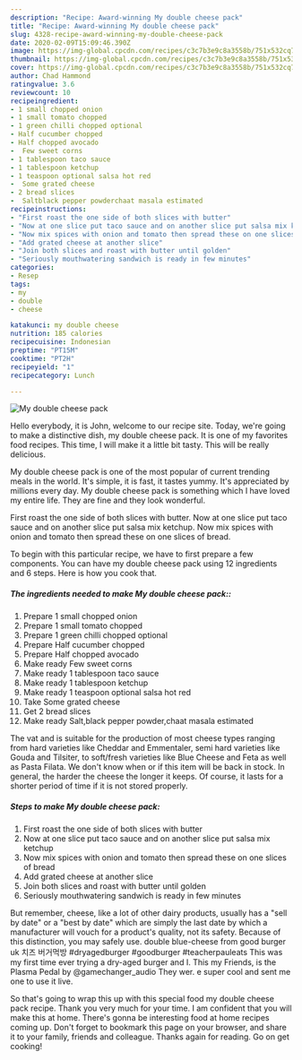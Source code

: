 ```yaml
---
description: "Recipe: Award-winning My double cheese pack"
title: "Recipe: Award-winning My double cheese pack"
slug: 4328-recipe-award-winning-my-double-cheese-pack
date: 2020-02-09T15:09:46.390Z
image: https://img-global.cpcdn.com/recipes/c3c7b3e9c8a3558b/751x532cq70/my-double-cheese-pack-recipe-main-photo.jpg
thumbnail: https://img-global.cpcdn.com/recipes/c3c7b3e9c8a3558b/751x532cq70/my-double-cheese-pack-recipe-main-photo.jpg
cover: https://img-global.cpcdn.com/recipes/c3c7b3e9c8a3558b/751x532cq70/my-double-cheese-pack-recipe-main-photo.jpg
author: Chad Hammond
ratingvalue: 3.6
reviewcount: 10
recipeingredient:
- 1 small chopped onion
- 1 small tomato chopped
- 1 green chilli chopped optional
- Half cucumber chopped
- Half chopped avocado
-  Few sweet corns
- 1 tablespoon taco sauce
- 1 tablespoon ketchup
- 1 teaspoon optional salsa hot red
-  Some grated cheese
- 2 bread slices
-  Saltblack pepper powderchaat masala estimated
recipeinstructions:
- "First roast the one side of both slices with butter"
- "Now at one slice put taco sauce and on another slice put salsa mix ketchup"
- "Now mix spices with onion and tomato then spread these on one slices of bread"
- "Add grated cheese at another slice"
- "Join both slices and roast with butter until golden"
- "Seriously mouthwatering sandwich is ready in few minutes"
categories:
- Resep
tags:
- my
- double
- cheese

katakunci: my double cheese
nutrition: 185 calories
recipecuisine: Indonesian
preptime: "PT15M"
cooktime: "PT2H"
recipeyield: "1"
recipecategory: Lunch

---
```



![My double cheese pack](https://img-global.cpcdn.com/recipes/c3c7b3e9c8a3558b/751x532cq70/my-double-cheese-pack-recipe-main-photo.jpg)

Hello everybody, it is John, welcome to our recipe site. Today, we're going to make a distinctive dish, my double cheese pack. It is one of my favorites food recipes. This time, I will make it a little bit tasty. This will be really delicious.

My double cheese pack is one of the most popular of current trending meals in the world. It's simple, it is fast, it tastes yummy. It's appreciated by millions every day. My double cheese pack is something which I have loved my entire life. They are fine and they look wonderful.

First roast the one side of both slices with butter. Now at one slice put taco sauce and on another slice put salsa mix ketchup. Now mix spices with onion and tomato then spread these on one slices of bread.


To begin with this particular recipe, we have to first prepare a few components. You can have my double cheese pack using 12 ingredients and 6 steps. Here is how you cook that.

##### The ingredients needed to make My double cheese pack::

1. Prepare 1 small chopped onion
1. Prepare 1 small tomato chopped
1. Prepare 1 green chilli chopped optional
1. Prepare Half cucumber chopped
1. Prepare Half chopped avocado
1. Make ready  Few sweet corns
1. Make ready 1 tablespoon taco sauce
1. Make ready 1 tablespoon ketchup
1. Make ready 1 teaspoon optional salsa hot red
1. Take  Some grated cheese
1. Get 2 bread slices
1. Make ready  Salt,black pepper powder,chaat masala estimated


The vat and is suitable for the production of most cheese types ranging from hard varieties like Cheddar and Emmentaler, semi hard varieties like Gouda and Tilsiter, to soft/fresh varieties like Blue Cheese and Feta as well as Pasta Filata. We don&#39;t know when or if this item will be back in stock. In general, the harder the cheese the longer it keeps. Of course, it lasts for a shorter period of time if it is not stored properly. 

##### Steps to make My double cheese pack:

1. First roast the one side of both slices with butter
1. Now at one slice put taco sauce and on another slice put salsa mix ketchup
1. Now mix spices with onion and tomato then spread these on one slices of bread
1. Add grated cheese at another slice
1. Join both slices and roast with butter until golden
1. Seriously mouthwatering sandwich is ready in few minutes


But remember, cheese, like a lot of other dairy products, usually has a &#34;sell by date&#34; or a &#34;best by date&#34; which are simply the last date by which a manufacturer will vouch for a product&#39;s quality, not its safety. Because of this distinction, you may safely use. double blue-cheese from good burger uk 치즈 버거먹방 #dryagedburger #goodburger #teacherpauleats This was my first time ever trying a dry-aged burger and I. This my Friends, is the Plasma Pedal by @gamechanger_audio They wer. e super cool and sent me one to use it live. 

So that's going to wrap this up with this special food my double cheese pack recipe. Thank you very much for your time. I am confident that you will make this at home. There's gonna be interesting food at home recipes coming up. Don't forget to bookmark this page on your browser, and share it to your family, friends and colleague. Thanks again for reading. Go on get cooking!
